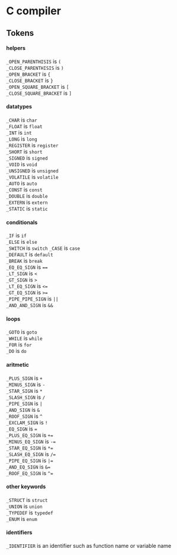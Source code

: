 # C compiler

## Tokens

#### helpers

`_OPEN_PARENTHISIS` is `(` \
`_CLOSE_PARENTHISIS` is `)` \
`_OPEN_BRACKET` is `{`\
`_CLOSE_BRACKET` is `}`\
`_OPEN_SQUARE_BRACKET` is `[`\
`_CLOSE_SQUARE_BRACKET` is `]`

#### datatypes

`_CHAR` is `char` \
`_FLOAT` is `float` \
`_INT` is `int` \
`_LONG` is `long` \
`_REGISTER` is `register` \
`_SHORT` is `short` \
`_SIGNED` is `signed` \
`_VOID` is `void` \
`_UNSIGNED` is `unsigned` \
`_VOLATILE` is `volatile`\
`_AUTO` is `auto`\
`_CONST` is `const`\
`_DOUBLE` is `double`\
`_EXTERN` is `extern`\
`_STATIC` is `static`

#### conditionals

`_IF` is `if`\
`_ELSE` is `else`\
`_SWITCH` is `switch`
`_CASE` is `case`\
`_DEFAULT` is `default`\
`_BREAK` is `break`\
`_EQ_EQ_SIGN` is `==`\
`_LT_SIGN` is `<`\
`_GT_SIGN` is `>`\
`_LT_EQ_SIGN` is `<=`\
`_GT_EQ_SIGN` is `>=`\
`_PIPE_PIPE_SIGN` is `||`\
`_AND_AND_SIGN` is `&&`

#### loops

`_GOTO` is `goto`\
`_WHILE` is `while`\
`_FOR` is `for`\
`_DO` is `do`

#### aritmetic

`_PLUS_SIGN` is `+`\
`_MINUS_SIGN` is `-`\
`_STAR_SIGN` is `*`\
`_SLASH_SIGN` is `/`\
`_PIPE_SIGN` is `|`\
`_AND_SIGN` is `&`\
`_ROOF_SIGN` is `^`\
`_EXCLAM_SIGN` is `!`\
`_EQ_SIGN` is `=`\
`_PLUS_EQ_SIGN` is `+=`\
`_MINUS_EQ_SIGN` is `-=`\
`_STAR_EQ_SIGN` is `*=`\
`_SLASH_EQ_SIGN` is `/=`\
`_PIPE_EQ_SIGN` is `|=`\
`_AND_EQ_SIGN` is `&=`\
`_ROOF_EQ_SIGN` is `^=`

#### other keywords

`_STRUCT` is `struct`\
`_UNION` is `union`\
`_TYPEDEF` is `typedef`\
`_ENUM` is `enum`


#### identifiers

`_IDENTIFIER` is an identifier such as function name or variable name